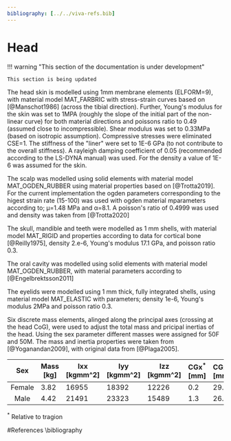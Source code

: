 ```yaml
---
bibliography: [../../viva-refs.bib]
---
```

# Head

!!! warning "This section of the documentation is under development"
    
    This section is being updated

The head skin is modelled using 1mm membrane elements (ELFORM=9), with material model MAT_FARBRIC with stress-strain curves based on [@Manschot1986] (across the tibial direction). Further, Young's modulus for the skin was set to 1MPA (roughly the slope of the initial part of the non-linear curve) for both material directions and poissons ratio to 0.49 (assumed close to incompressible). Shear modulus was set to 0.33MPa (based on isotropic assumption). Compressive stresses were eliminated CSE=1. The stiffness of the "liner" were set to 1E-6 GPa (to not contribute to the overall stiffness). A rayleigh damping coefficient of 0.05 (recommended according to the LS-DYNA manual) was used. For the density a value of 1E-6 was assumed for the skin.

The scalp was modelled using solid elements with material model MAT_OGDEN_RUBBER using material properties based on [@Trotta2019]. For the current implementation the ogden parameters corresponding to the higest strain rate (15-100) was used with ogden material mparameters according to; μ=1.48 MPa and α=8.1. A poisson's ratio of 0.4999 was used and density was taken from [@Trotta2020]

The skull, mandible and teeth were modelled as 1 mm shells, with material model MAT_RIGID and properties according to data for cortical bone [@Reilly1975], density 2.e-6, Young's modulus 17.1 GPa, and poisson ratio 0.3.

The oral cavity was modelled using solid elements with material model MAT_OGDEN_RUBBER, with material parameters according to [@Engelbrektsson2011]

The eyelids were modelled using 1 mm thick, fully integrated shells, using material model MAT_ELASTIC with parameters; density 1e-6, Young's modulus 2MPa and poisson ratio 0.3.

Six discrete mass elements, alinged along the principal axes (crossing at the head CoG), were used to adjust the total mass and pricipal inertias of the head. Using the sex parameter different masses were assigned for 50F and 50M. The mass and inertia properties were taken from [@Yoganandan2009], with original data from [@Plaga2005].

|  Sex   | Mass [kg] | Ixx [kgmm^2] | Iyy [kgmm^2] | Izz [kgmm^2] | CGx<sup>*</sup> [mm] | CGz<sup>*</sup> [mm] |
|:------:|-----------|--------------|--------------|--------------|-----------|-----------|
| Female | 3.82      | 16955        | 18392        | 12226        | 0.2       | 29.1      |
|  Male  | 4.42      | 21491        | 23323        | 15489        | 1.3       | 26.4      |

<sup>*</sup> Relative to tragion



#References
\bibliography

